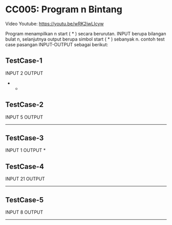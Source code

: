 # CC005: Program n Bintang
Video Youtube: https://youtu.be/wRK2jwLIcyw

<p>
Program menampilkan n start ( * ) secara berurutan. INPUT berupa bilangan bulat n, selanjutnya output berupa simbol start ( * ) sebanyak n. contoh test case pasangan INPUT-OUTPUT sebagai berikut: 

TestCase-1
---------------
INPUT
2
OUTPUT
* *

TestCase-2
---------------
INPUT
5
OUTPUT
* * * * *

TestCase-3
---------------
INPUT
1
OUTPUT
* 

TestCase-4
---------------
INPUT
21
OUTPUT
* * * * * * * * * * * * * * * * * * * * * 

TestCase-5
---------------
INPUT
8
OUTPUT
* * * * * * * * 
</p>
